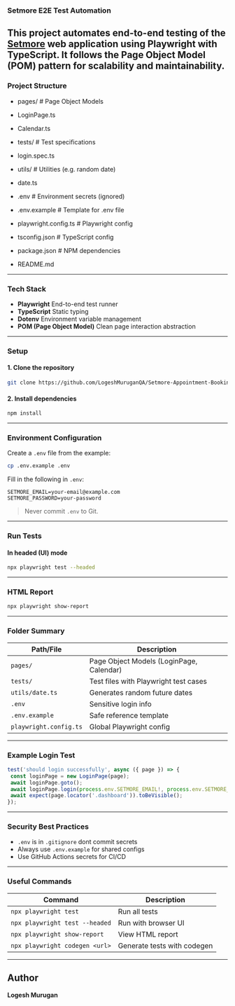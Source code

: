### Setmore E2E Test Automation
This project automates end-to-end testing of the [Setmore](https://www.setmore.com/) web
application using **Playwright** with **TypeScript**. It follows the **Page Object Model
(POM)** pattern for scalability and maintainability.
---
### Project Structure

- pages/                      # Page Object Models
- LoginPage.ts
- Calendar.ts

- tests/                      # Test specifications
- login.spec.ts

- utils/                      # Utilities (e.g. random date)
- date.ts
 
- .env                        # Environment secrets (ignored)
- .env.example                # Template for .env file
- playwright.config.ts        # Playwright config
- tsconfig.json               # TypeScript config
- package.json                # NPM dependencies
- README.md
---
### Tech Stack
- **Playwright** End-to-end test runner
- **TypeScript** Static typing
- **Dotenv** Environment variable management
- **POM (Page Object Model)** Clean page interaction abstraction
---
### Setup
#### 1. Clone the repository
```bash
git clone https://github.com/LogeshMuruganQA/Setmore-Appointment-Booking-Test-Automation-Challenge.git
```
#### 2. Install dependencies
```bash
npm install
```
---
### Environment Configuration
Create a `.env` file from the example:
```bash
cp .env.example .env
```
Fill in the following in `.env`:
```env
SETMORE_EMAIL=your-email@example.com
SETMORE_PASSWORD=your-password
```
> Never commit `.env` to Git.
---
### Run Tests
#### In headed (UI) mode
```bash
npx playwright test --headed
```
---
### HTML Report
```bash
npx playwright show-report
```
---
### Folder Summary
| Path/File | Description |
|---------------------------|------------------------------------------|
| `pages/` | Page Object Models (LoginPage, Calendar) |
| `tests/` | Test files with Playwright test cases |
| `utils/date.ts` | Generates random future dates |
| `.env` | Sensitive login info |
| `.env.example` | Safe reference template |
| `playwright.config.ts` | Global Playwright config |
---
### Example Login Test
```ts
test('should login successfully', async ({ page }) => {
 const loginPage = new LoginPage(page);
 await loginPage.goto();
 await loginPage.login(process.env.SETMORE_EMAIL!, process.env.SETMORE_PASSWORD!);
 await expect(page.locator('.dashboard')).toBeVisible();
});
```
---
### Security Best Practices
- `.env` is in `.gitignore` dont commit secrets
- Always use `.env.example` for shared configs
- Use GitHub Actions secrets for CI/CD
---
### Useful Commands
| Command | Description |
|----------------------------------|-------------------------------------|
| `npx playwright test` | Run all tests |
| `npx playwright test --headed` | Run with browser UI |
| `npx playwright show-report` | View HTML report |
| `npx playwright codegen <url>` | Generate tests with codegen |
---
## Author
**Logesh Murugan**
